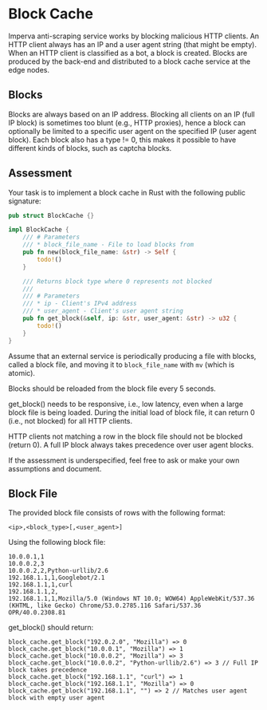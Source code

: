 Block Cache
===========
Imperva anti-scraping service works by blocking malicious HTTP clients. An HTTP
client always has an IP and a user agent string (that might be empty). When an
HTTP client is classified as a bot, a block is created. Blocks are produced by
the back-end and distributed to a block cache service at the edge nodes.

Blocks
------
Blocks are always based on an IP address. Blocking all clients on an IP (full IP
block) is sometimes too blunt (e.g., HTTP proxies), hence a block can optionally
be limited to a specific user agent on the specified IP (user agent block). Each
block also has a type != 0, this makes it possible to have different kinds of
blocks, such as captcha blocks.

Assessment
----------
Your task is to implement a block cache in Rust with the following public
signature:

```rust
pub struct BlockCache {}

impl BlockCache {
    /// # Parameters
    /// * block_file_name - File to load blocks from
    pub fn new(block_file_name: &str) -> Self {
        todo!()
    }

    /// Returns block type where 0 represents not blocked
    ///
    /// # Parameters
    /// * ip - Client's IPv4 address
    /// * user_agent - Client's user agent string
    pub fn get_block(&self, ip: &str, user_agent: &str) -> u32 {
        todo!()
    }
}
```

Assume that an external service is periodically producing a file with blocks,
called a block file, and moving it to `block_file_name` with `mv` (which is
atomic).

Blocks should be reloaded from the block file every 5 seconds.

get_block() needs to be responsive, i.e., low latency, even when a large block
file is being loaded. During the initial load of block file, it can return 0
(i.e., not blocked) for all HTTP clients.

HTTP clients not matching a row in the block file should not be blocked (return
0). A full IP block always takes precedence over user agent blocks.

If the assessment is underspecified, feel free to ask or make your own
assumptions and document.

Block File
----------
The provided block file consists of rows with the following format:

```
<ip>,<block_type>[,<user_agent>]
```

Using the following block file:

```
10.0.0.1,1
10.0.0.2,3
10.0.0.2,2,Python-urllib/2.6
192.168.1.1,1,Googlebot/2.1
192.168.1.1,1,curl
192.168.1.1,2,
192.168.1.1,1,Mozilla/5.0 (Windows NT 10.0; WOW64) AppleWebKit/537.36 (KHTML, like Gecko) Chrome/53.0.2785.116 Safari/537.36 OPR/40.0.2308.81
```

get_block() should return:

```
block_cache.get_block("192.0.2.0", "Mozilla") => 0
block_cache.get_block("10.0.0.1", "Mozilla") => 1
block_cache.get_block("10.0.0.2", "Mozilla") => 3
block_cache.get_block("10.0.0.2", "Python-urllib/2.6") => 3 // Full IP block takes precedence
block_cache.get_block("192.168.1.1", "curl") => 1
block_cache.get_block("192.168.1.1", "Mozilla") => 0
block_cache.get_block("192.168.1.1", "") => 2 // Matches user agent block with empty user agent
```
